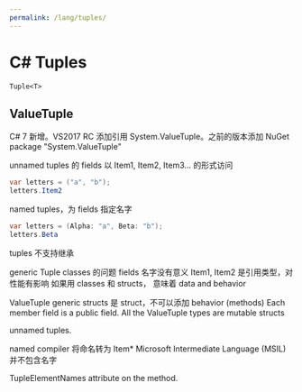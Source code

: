 ```yaml
---
permalink: /lang/tuples/
---
```


# C# Tuples

`Tuple<T>`

## ValueTuple

C# 7 新增。VS2017 RC 添加引用 System.ValueTuple。之前的版本添加 NuGet package "System.ValueTuple"

unnamed tuples 的 fields 以 Item1, Item2, Item3... 的形式访问

```cs
var letters = ("a", "b");
letters.Item2
```

named tuples，为 fields 指定名字

```cs
var letters = (Alpha: "a", Beta: "b");
letters.Beta
```



tuples 不支持继承


generic Tuple classes 的问题
fields 名字没有意义 Item1, Item2
是引用类型，对性能有影响
如果用 classes 和 structs， 意味着  data and behavior

ValueTuple generic structs
是 struct，不可以添加 behavior (methods)
Each member field is a public field.
All the ValueTuple types are mutable structs

unnamed tuples.

named
compiler 将命名转为 Item*
Microsoft Intermediate Language (MSIL)  并不包含名字


TupleElementNames attribute on the method.

